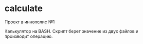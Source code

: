 # calculate
Проект в иннополис №1

Калькулятор на BASH.
Скрипт берет значение из двух файлов и производит операцию.
